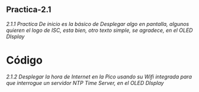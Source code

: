 ## Practica-2.1

*2.1.1 Practica De inicio es la básico de Desplegar algo en pantalla, algunos quieren el logo de ISC, esta bien, otro texto simple, se agradece,  en el OLED DIsplay*
# Código



*2.1.2 Desplegar la hora de Internet en la Pico usando su Wifi integrada para que interrogue un servidor NTP Time Server, en el OLED DIsplay*
